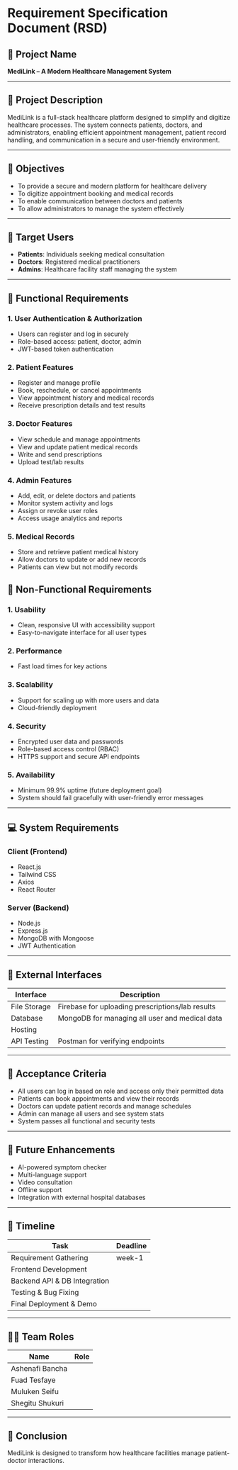 # Requirement Specification Document (RSD)

## 📘 Project Name
**MediLink – A Modern Healthcare Management System**

---

## 🧠 Project Description

MediLink is a full-stack healthcare platform designed to simplify and digitize healthcare processes. The system connects patients, doctors, and administrators, enabling efficient appointment management, patient record handling, and communication in a secure and user-friendly environment.

---

## 🎯 Objectives

- To provide a secure and modern platform for healthcare delivery
- To digitize appointment booking and medical records
- To enable communication between doctors and patients
- To allow administrators to manage the system effectively

---

## 👥 Target Users

- **Patients**: Individuals seeking medical consultation
- **Doctors**: Registered medical practitioners
- **Admins**: Healthcare facility staff managing the system

---

## 🧩 Functional Requirements

### 1. User Authentication & Authorization
- Users can register and log in securely
- Role-based access: patient, doctor, admin
- JWT-based token authentication

### 2. Patient Features
- Register and manage profile
- Book, reschedule, or cancel appointments
- View appointment history and medical records
- Receive prescription details and test results

### 3. Doctor Features
- View schedule and manage appointments
- View and update patient medical records
- Write and send prescriptions
- Upload test/lab results


### 4. Admin Features
- Add, edit, or delete doctors and patients
- Monitor system activity and logs
- Assign or revoke user roles
- Access usage analytics and reports

### 5. Medical Records
- Store and retrieve patient medical history
- Allow doctors to update or add new records
- Patients can view but not modify records

## 📱 Non-Functional Requirements

### 1. Usability
- Clean, responsive UI with accessibility support
- Easy-to-navigate interface for all user types

### 2. Performance
- Fast load times for key actions

### 3. Scalability
- Support for scaling up with more users and data
- Cloud-friendly deployment

### 4. Security
- Encrypted user data and passwords
- Role-based access control (RBAC)
- HTTPS support and secure API endpoints

### 5. Availability
- Minimum 99.9% uptime (future deployment goal)
- System should fail gracefully with user-friendly error messages

---

## 💻 System Requirements

### Client (Frontend)
- React.js
- Tailwind CSS
- Axios
- React Router

### Server (Backend)
- Node.js
- Express.js
- MongoDB with Mongoose
- JWT Authentication

---

## 🔄 External Interfaces

| Interface | Description |
|----------|-------------|
| File Storage |Firebase for uploading prescriptions/lab results |
| Database | MongoDB for managing all user and medical data |
| Hosting |  |
| API Testing | Postman for verifying endpoints |

---

## 🧪 Acceptance Criteria

- All users can log in based on role and access only their permitted data
- Patients can book appointments and view their records
- Doctors can update patient records and manage schedules
- Admin can manage all users and see system stats
- System passes all functional and security tests

---

## 📝 Future Enhancements 

- AI-powered symptom checker
- Multi-language support
- Video consultation
- Offline support
- Integration with external hospital databases

---

## 📅 Timeline

| Task                         | Deadline          |
|------------------------------|------------------ |
| Requirement Gathering        | week-1            |
| Frontend Development         |                   |
| Backend API & DB Integration |                   |
| Testing & Bug Fixing         |                   |
| Final Deployment & Demo      |                   |

---

## 👨‍💻 Team Roles

| Name             | Role                       |
|------------------|----------------------------|
| Ashenafi Bancha  |                            |
| Fuad Tesfaye     |                            |
| Muluken Seifu    |                            |
|Shegitu Shukuri   |                            |


                             
---

## 📍 Conclusion

MediLink is designed to transform how healthcare facilities manage patient-doctor interactions. 

